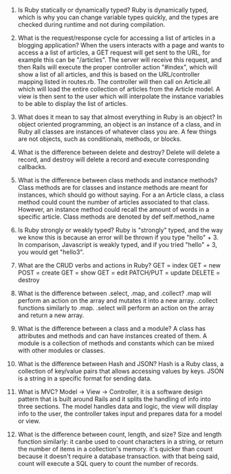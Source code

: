 1. Is Ruby statically or dynamically typed?
Ruby is dynamically typed, which is why you can change variable types quickly, and the types are checked during runtime and not during compilation. 

2. What is the request/response cycle for accessing a list of articles in a blogging application?
When the users interacts with a page and wants to access a a list of articles, a GET request will get sent to the URL, for example this can be "/articles". The server will receive this request, and then Rails will execute the proper controller action "#index", which will show a list of all articles, and this is based on the URL/controller mapping listed in routes.rb. The controller will then call on Article.all which will load the entire collection of articles from the Article model. 
A view is then sent to the user which will interpolate the instance variables to be able to display the list of articles. 

3. What does it mean to say that almost everything in Ruby is an object? 
In object oriented programming, an object is an instance of a class, and in Ruby all classes are instances of whatever class you are. A few things are not objects, such as conditionals, methods, or blocks. 

4. What is the difference between delete and destroy?
Delete will delete a record, and destroy will delete a record and execute corresponding callbacks. 

5. What is the difference between class methods and instance methods? 
Class methods are for classes and instance methods are meant for instances, which should go without saying. For a an Article class, a class method could count the number of articles associated to that class. However, an instance method could recall the amount of words in a specific article. 
Class methods are denoted by def self.method_name

6. Is Ruby strongly or weakly typed? 
Ruby is "strongly" typed, and the way we know this is because an error will be thrown if you type "hello" + 3. In comparison, Javascript is weakly typed, and if you tried "hello" + 3, you would get "hello3". 

7. What are the CRUD verbs and actions in Ruby?
 GET = index
 GET = new 
 POST = create
 GET = show
 GET = edit
 PATCH/PUT = update
 DELETE = destroy
 
 8. What is the difference between .select, .map, and .collect?
 .map will perform an action on the array and mutates it into a new array. 
 .collect functions similarly to .map. 
 .select will perform an action on the array and return a new array. 
 
 9. What is the difference between a class and a module?
 A class has attributes and methods and can have instances created of them. A module is a collection of methods and constants which can be mixed with other modules or classes. 
 
 10. What is the difference between Hash and JSON?
Hash is a Ruby class, a collection of key/value pairs that allows accessing values by keys.
JSON is a string in a specific format for sending data.

11. What is MVC?
Model -> View -> Controller, it is a software design pattern that is built around Rails and it splits the handling of info into three sections. The model handles data and logic, the view will display info to the user, the controller takes input and prepares data for a model or view. 

12. What is the difference between count, length, and size? 
Size and length function similarly: it canbe used to count characters in a string, or return the number of items in a collection's memory. it's quicker than count because it doesn't require a database transaction. with that being said, count will execute a SQL query to count the number of records. 
